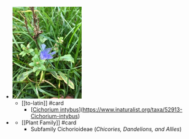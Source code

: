- ![small_photo.jpg](../assets/small_photo_1667337823683_0.jpg)
	- [[to-latin]] #card
		- [[Cichorium intybus](https://www.inaturalist.org/observations/140773309)](https://www.inaturalist.org/taxa/52913-Cichorium-intybus)
-
	- [[Plant Family]] #card
		- Subfamily Cichorioideae (*Chicories, Dandelions, and Allies*)